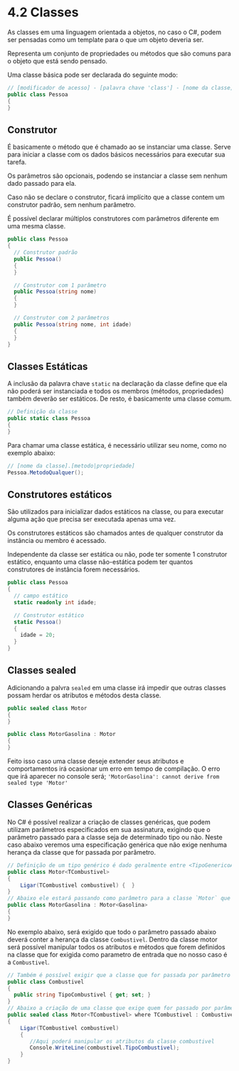 # 4.2 Classes

As classes em uma linguagem orientada a objetos, no caso o C#, podem ser pensadas como um template para o que um objeto deveria ser.

Representa um conjunto de propriedades ou métodos que são comuns para o objeto que está sendo pensado.

Uma classe básica pode ser declarada do seguinte modo:

```cs
// [modificador de acesso] - [palavra chave 'class'] - [nome da classe]
public class Pessoa
{
}
```

## Construtor

É basicamente o método que é chamado ao se instanciar uma classe. Serve para iniciar a classe com os dados básicos necessários para executar sua tarefa.

Os parâmetros são opcionais, podendo se instanciar a classe sem nenhum dado passado para ela.

Caso não se declare o construtor, ficará implícito que a classe contem um construtor padrão, sem nenhum parâmetro.

É possível declarar múltiplos construtores com parâmetros diferente em uma mesma classe.

```cs
public class Pessoa
{
  // Construtor padrão
  public Pessoa()
  {
  }

  // Construtor com 1 parâmetro
  public Pessoa(string nome)
  {
  }

  // Construtor com 2 parâmetros
  public Pessoa(string nome, int idade)
  {
  }
}
```

## Classes Estáticas

A inclusão da palavra chave `static` na declaração da classe define que ela não poderá ser instanciada e todos os membros (métodos, propriedades) também deverão ser estáticos. De resto, é basicamente uma classe comum.

```cs
// Definição da classe
public static class Pessoa
{
}
```

Para chamar uma classe estática, é necessário utilizar seu nome, como no exemplo abaixo:

```cs
// [nome da classe].[metodo|propriedade]
Pessoa.MetodoQualquer();
```

## Construtores estáticos

São utilizados para inicializar dados estáticos na classe, ou para executar alguma ação que precisa ser executada apenas uma vez.

Os construtores estáticos são chamados antes de qualquer construtor da instância ou membro é acessado.

Independente da classe ser estática ou não, pode ter somente 1 construtor estático, enquanto uma classe não-estática podem ter quantos construtores de instância forem necessários.

```cs
public class Pessoa
{
  // campo estático
  static readonly int idade;

  // Construtor estático
  static Pessoa()
  {
    idade = 20;
  }
}
```

## Classes sealed

Adicionando a palvra `sealed` em uma classe irá impedir que outras classes possam herdar os atributos e métodos desta classe.

```cs
public sealed class Motor
{
}

public class MotorGasolina : Motor
{
}
```

Feito isso caso uma classe deseje extender seus atributos e comportamentos irá ocasionar um erro em tempo de compilação.
O erro que irá aparecer no console será;
`'MotorGasolina': cannot derive from sealed type 'Motor'`

## Classes Genéricas

No C# é possível realizar a criação de classes genéricas, que podem utilizam parâmetros especificados em sua assinatura, exigindo que o parâmetro passado para a classe seja de determinado tipo ou não.
Neste caso abaixo veremos uma especificação genérica que não exige nenhuma herança da classe que for passada por parâmetro.

```cs
// Definição de um tipo genérico é dado geralmente entre <TipoGenericoAqui>
public class Motor<TCombustivel>
{
    Ligar(TCombustivel combustivel) {  }
}
// Abaixo ele estará passando como parâmetro para a classe `Motor` que espera algum parâmetro que o tipo esperado é a classe Gasolina
public class MotorGasolina : Motor<Gasolina>
{
}
```

No exemplo abaixo, será exigido que todo o parâmetro passado abaixo deverá conter a herança da classe `Combustivel`. Dentro da classe motor será possível manipular todos os atributos e métodos que forem definidos na classe que for exigida como parametro de entrada que no nosso caso é a `Combustivel`.

```cs
// Também é possível exigir que a classe que for passada por parâmetro siga uma pré-definição ou seja, que ela derive de uma herança.
public class Combustivel
{
  public string TipoCombustivel { get; set; }
}
// Abaixo a criação de uma classe que exige quem for passado por parâmetro tenha uma herança de Combustivel
public sealed class Motor<TCombustivel> where TCombustivel : Combustivel
{
    Ligar(TCombustivel combustivel)
    {
       //Aqui poderá manipular os atributos da classe combustivel
       Console.WriteLine(combustivel.TipoCombustivel);
    }
}
```
